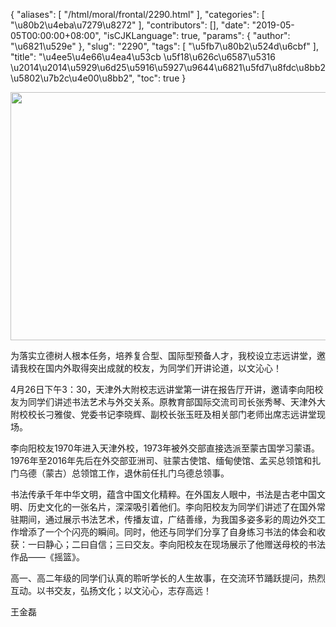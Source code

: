 {
    "aliases": [
        "/html/moral/frontal/2290.html"
    ],
    "categories": [
        "\u80b2\u4eba\u7279\u8272"
    ],
    "contributors": [],
    "date": "2019-05-05T00:00:00+08:00",
    "isCJKLanguage": true,
    "params": {
        "author": "\u6821\u529e"
    },
    "slug": "2290",
    "tags": [
        "\u5fb7\u80b2\u524d\u6cbf"
    ],
    "title": "\u4ee5\u4e66\u4ea4\u53cb \u5f18\u626c\u6587\u5316 \u2014\u2014\u5929\u6d25\u5916\u5927\u9644\u6821\u5fd7\u8fdc\u8bb2\u5802\u7b2c\u4e00\u8bb2",
    "toc": true
}


<img
    src="https://cdn.tfls.online/mirror/full/8f3ebf1825725cc5a8dad2fb8294a3883f9b2247.jpg"
    style="display:block;margin-left:auto;margin-right:auto;"
    decoding="async"
    fetchpriority="auto"
    loading="lazy"
    height="397"
    width="596"
/>




为落实立德树人根本任务，培养复合型、国际型预备人才，我校设立志远讲堂，邀请我校在国内外取得突出成就的校友，为同学们开讲论道，以文沁心！




4月26日下午3：30，天津外大附校志远讲堂第一讲在报告厅开讲，邀请李向阳校友为同学们讲述书法艺术与外交关系。原教育部国际交流司司长张秀琴、天津外大附校校长刁雅俊、党委书记李晓辉、副校长张玉旺及相关部门老师出席志远讲堂现场。




李向阳校友1970年进入天津外校，1973年被外交部直接选派至蒙古国学习蒙语。1976年至2016年先后在外交部亚洲司、驻蒙古使馆、缅甸使馆、孟买总领馆和扎门乌德（蒙古）总领馆工作，退休前任扎门乌德总领事。




书法传承千年中华文明，蕴含中国文化精粹。在外国友人眼中，书法是古老中国文明、历史文化的一张名片，深深吸引着他们。李向阳校友为同学们讲述了在国外常驻期间，通过展示书法艺术，传播友谊，广结善缘，为我国多姿多彩的周边外交工作增添了一个个闪亮的瞬间。同时，他还与同学们分享了自身练习书法的体会和收获：一曰静心；二曰自信；三曰交友。李向阳校友在现场展示了他赠送母校的书法作品——《摇篮》。




高一、高二年级的同学们认真的聆听学长的人生故事，在交流环节踊跃提问，热烈互动。以书交友，弘扬文化；以文沁心，志存高远！




王金磊




  



